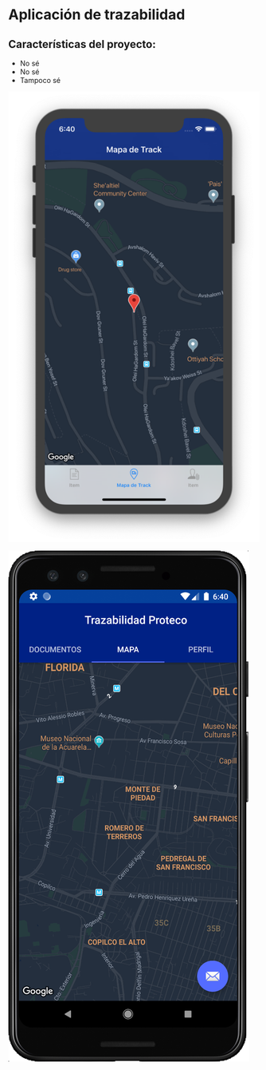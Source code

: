 # Aplicación de trazabilidad

## Características del proyecto: 

-	No sé
- 	No sé
-  Tampoco sé


![](Screen1.png)

![](Screen2.png)